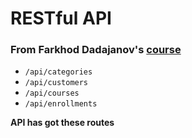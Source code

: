 # RESTful API
### From Farkhod Dadajanov's [course](https://youtube.com/playlist?list=PL_WK6W0Gn1I6Z5UbiXgsK7j7oiKCV7vg6)


- `/api/categories`
- `/api/customers`
- `/api/courses`
- `/api/enrollments`

**API has got these routes**
